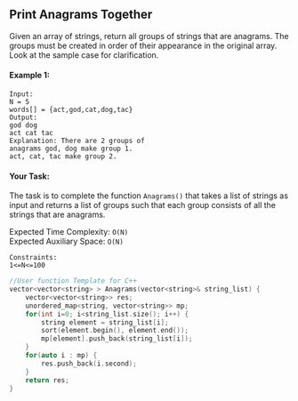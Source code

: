 ## Print Anagrams Together

Given an array of strings, return all groups of strings that are anagrams. The groups must be created in order of their appearance in the original array. Look at the sample case for clarification.

#### Example 1:

```
Input:
N = 5
words[] = {act,god,cat,dog,tac}
Output:
god dog
act cat tac
Explanation: There are 2 groups of
anagrams god, dog make group 1.
act, cat, tac make group 2.
```

#### Your Task:

The task is to complete the function `Anagrams()` that takes a list of strings as input and returns a list of groups such that each group consists of all the strings that are anagrams.

Expected Time Complexity: `O(N)`  
Expected Auxiliary Space: `O(N)`

```
Constraints:
1<=N<=100
```

```c++
//User function Template for C++
vector<vector<string> > Anagrams(vector<string>& string_list) {
    vector<vector<string>> res;
    unordered_map<string, vector<string>> mp;
    for(int i=0; i<string_list.size(); i++) {
        string element = string_list[i];
        sort(element.begin(), element.end());
        mp[element].push_back(string_list[i]);
    }
    for(auto i : mp) {
        res.push_back(i.second);
    }
    return res;
}
```
